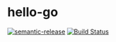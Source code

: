 # hello-go

[![semantic-release](https://img.shields.io/badge/%20%20%F0%9F%93%A6%F0%9F%9A%80-semantic--release-e10079.svg)](https://github.com/semantic-release/semantic-release)
[![Build Status](https://travis-ci.com/kastenpotential/hello-go.svg?branch=master)](https://travis-ci.com/kastenpotential/hello-go)



